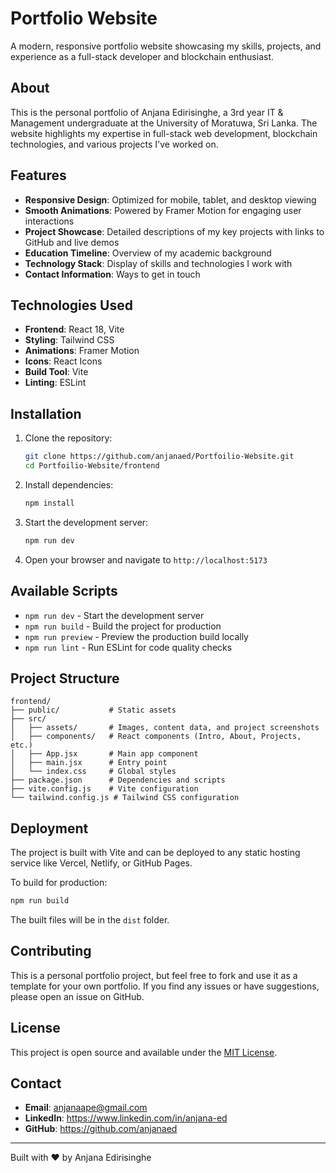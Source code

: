 # Portfolio Website

A modern, responsive portfolio website showcasing my skills, projects, and experience as a full-stack developer and blockchain enthusiast.

## About

This is the personal portfolio of Anjana Edirisinghe, a 3rd year IT & Management undergraduate at the University of Moratuwa, Sri Lanka. The website highlights my expertise in full-stack web development, blockchain technologies, and various projects I've worked on.

## Features

- **Responsive Design**: Optimized for mobile, tablet, and desktop viewing
- **Smooth Animations**: Powered by Framer Motion for engaging user interactions
- **Project Showcase**: Detailed descriptions of my key projects with links to GitHub and live demos
- **Education Timeline**: Overview of my academic background
- **Technology Stack**: Display of skills and technologies I work with
- **Contact Information**: Ways to get in touch

## Technologies Used

- **Frontend**: React 18, Vite
- **Styling**: Tailwind CSS
- **Animations**: Framer Motion
- **Icons**: React Icons
- **Build Tool**: Vite
- **Linting**: ESLint

## Installation

1. Clone the repository:
   ```bash
   git clone https://github.com/anjanaed/Portfoilio-Website.git
   cd Portfoilio-Website/frontend
   ```

2. Install dependencies:
   ```bash
   npm install
   ```

3. Start the development server:
   ```bash
   npm run dev
   ```

4. Open your browser and navigate to `http://localhost:5173`

## Available Scripts

- `npm run dev` - Start the development server
- `npm run build` - Build the project for production
- `npm run preview` - Preview the production build locally
- `npm run lint` - Run ESLint for code quality checks

## Project Structure

```
frontend/
├── public/           # Static assets
├── src/
│   ├── assets/       # Images, content data, and project screenshots
│   ├── components/   # React components (Intro, About, Projects, etc.)
│   ├── App.jsx       # Main app component
│   ├── main.jsx      # Entry point
│   └── index.css     # Global styles
├── package.json      # Dependencies and scripts
├── vite.config.js    # Vite configuration
└── tailwind.config.js # Tailwind CSS configuration
```

## Deployment

The project is built with Vite and can be deployed to any static hosting service like Vercel, Netlify, or GitHub Pages.

To build for production:
```bash
npm run build
```

The built files will be in the `dist` folder.

## Contributing

This is a personal portfolio project, but feel free to fork and use it as a template for your own portfolio. If you find any issues or have suggestions, please open an issue on GitHub.

## License

This project is open source and available under the [MIT License](LICENSE).

## Contact

- **Email**: anjanaape@gmail.com
- **LinkedIn**: https://www.linkedin.com/in/anjana-ed
- **GitHub**: https://github.com/anjanaed

---

Built with ❤️ by Anjana Edirisinghe
